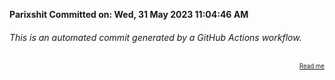 **Parixshit Committed on: Wed, 31 May 2023 11:04:46 AM** <!-- 03a1e3f2-87b1-4e1c-921b-bb7cd794c36c -->

###### This is an automated commit generated by a GitHub Actions workflow.

<div align="right"><sub><sup><a href="https://github.com/Parixshit/AutoCommit.git">Read me</a></sup></sub></div>
